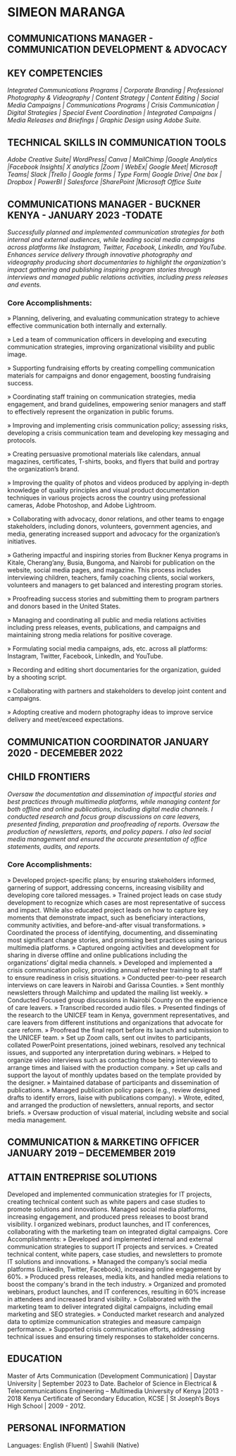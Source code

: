 # SIMEON MARANGA
## COMMUNICATIONS MANAGER - COMMUNICATION DEVELOPMENT & ADVOCACY

## KEY COMPETENCIES
*Integrated Communications Programs | Corporate Branding | Professional Photography & Videography | Content Strategy | Content Editing | Social Media Campaigns | Communications Programs | Crisis Communication | Digital Strategies | Special Event Coordination | Integrated Campaigns | Media Releases and Briefings | Graphic Design using Adobe Suite.*
## TECHNICAL SKILLS IN COMMUNICATION TOOLS 
*Adobe Creative Suite| WordPress| Canva | MailChimp |Google Analytics |Facebook Insights| X analytics |Zoom | WebEx| Google Meet| Microsoft Teams| Slack |Trello | Google forms | Type Form| Google Drive| One box | Dropbox | PowerBI | Salesforce |SharePoint |Microsoft Office Suite*

## COMMUNICATIONS MANAGER - BUCKNER KENYA - JANUARY 2023 -TODATE
*Successfully planned and implemented communication strategies for both internal and external audiences, while leading social media campaigns across platforms like Instagram, Twitter, Facebook, LinkedIn, and YouTube. Enhances service delivery through innovative photography and videography producing short documentaries to highlight the organization's impact gathering and publishing inspiring program stories through interviews and managed public relations activities, including press releases and events.*

### Core Accomplishments:
»	Planning, delivering, and evaluating communication strategy to achieve effective communication both internally and externally.

»	Led a team of communication officers in developing and executing communication strategies, improving organizational visibility and public image. 

»	Supporting fundraising efforts by creating compelling communication materials for campaigns and donor engagement, boosting fundraising success.

»	Coordinating staff training on communication strategies, media engagement, and brand guidelines, empowering senior managers and staff to effectively represent the organization in public forums.

»	Improving and implementing crisis communication policy; assessing risks, developing a crisis communication team and developing key messaging and protocols.

»	Creating persuasive promotional materials like calendars, annual magazines, certificates, T-shirts, books, and flyers that build and portray the organization’s brand. 

»	Improving the quality of photos and videos produced by applying in-depth knowledge of quality principles and visual product documentation techniques in various projects across the country using professional cameras, Adobe Photoshop, and Adobe Lightroom. 

»	Collaborating with advocacy, donor relations, and other teams to engage stakeholders, including donors, volunteers, government agencies, and media, generating increased support and advocacy for the organization’s initiatives.

»	Gathering impactful and inspiring stories from Buckner Kenya programs in Kitale, Cherang’any, Busia, Bungoma, and Nairobi for publication on the website, social media pages, and magazine. This process includes interviewing children, teachers, family coaching clients, social workers, volunteers and managers to get balanced and interesting program stories. 

»	Proofreading success stories and submitting them to program partners and donors based in the United States. 

»	Managing and coordinating all public and media relations activities including press releases, events, publications, and campaigns and maintaining strong media relations for positive coverage. 

»	Formulating social media campaigns, ads, etc. across all platforms: Instagram, Twitter, Facebook, LinkedIn, and YouTube.

»	Recording and editing short documentaries for the organization, guided by a shooting script. 

»	Collaborating with partners and stakeholders to develop joint content and campaigns. 

»	Adopting creative and modern photography ideas to improve service delivery and meet/exceed expectations.


## COMMUNICATION COORDINATOR 	                                                 JANUARY 2020 - DECEMEBER 2022
## CHILD FRONTIERS 
*Oversaw the documentation and dissemination of impactful stories and best practices through multimedia platforms, while managing content for both offline and online publications, including digital media channels. I conducted research and focus group discussions on care leavers, presented finding, preparation and proofreading of reports. Oversaw the production of newsletters, reports, and policy papers. I also led social media management and ensured the accurate presentation of office statements, audits, and reports.*

### Core Accomplishments:
»	Developed project-specific plans; by ensuring stakeholders informed, garnering of support, addressing concerns, increasing visibility and developing core tailored messages.
»	Trained project leads on case study development to recognize which cases are most representative of success and impact. While also educated project leads on how to capture key moments that demonstrate impact, such as beneficiary interactions, community activities, and before-and-after visual transformations.
»	Coordinated the process of identifying, documenting, and disseminating most significant change stories, and promising best practices using various multimedia platforms. 
»	Captured ongoing activities and development for sharing in diverse offline and online publications including the organizations’ digital media channels. 
»	Developed and implemented a crisis communication policy, providing annual refresher training to all staff to ensure readiness in crisis situations.
»	Conducted peer-to-peer research interviews on care leavers in Nairobi and Garissa Counties. 
»	Sent monthly newsletters through Mailchimp and updated the mailing list weekly. 
»	Conducted Focused group discussions in Nairobi County on the experience of care leavers. 
»	Transcribed recorded audio files. 
»	Presented findings of the research to the UNICEF team in Kenya, government representatives, and care leavers from different institutions and organizations that advocate for care reform. 
»	Proofread the final report before its launch and submission to the UNICEF team. 
»	Set up Zoom calls, sent out invites to participants, collated PowerPoint presentations, joined webinars, resolved any technical issues, and supported any interpretation during webinars. 
»	Helped to organize video interviews such as contacting those being interviewed to arrange times and liaised with the production company. 
»	Set up calls and support the layout of monthly updates based on the template provided by the designer. 
»	Maintained database of participants and dissemination of publications. 
»	Managed publication policy papers (e.g., review designed drafts to identify errors, liaise with publications company). 
»	Wrote, edited, and arranged the production of newsletters, annual reports, and sector briefs. 
»	Oversaw production of visual material, including website and social media management. 


## COMMUNICATION & MARKETING OFFICER	JANUARY 2019 – DECEMEMBER 2019
## ATTAIN ENTREPRISE SOLUTIONS 
Developed and implemented communication strategies for IT projects, creating technical content such as white papers and case studies to promote solutions and innovations. Managed social media platforms, increasing engagement, and produced press releases to boost brand visibility. I organized webinars, product launches, and IT conferences, collaborating with the marketing team on integrated digital campaigns. 
Core Accomplishments:
»	Developed and implemented internal and external communication strategies to support IT projects and services.
»	Created technical content, white papers, case studies, and newsletters to promote IT solutions and innovations.
»	Managed the company’s social media platforms (LinkedIn, Twitter, Facebook), increasing online engagement by 60%.
»	Produced press releases, media kits, and handled media relations to boost the company's brand in the tech industry.
»	Organized and promoted webinars, product launches, and IT conferences, resulting in 60% increase in attendees and increased brand visibility.
»	Collaborated with the marketing team to deliver integrated digital campaigns, including email marketing and SEO strategies.
»	Conducted market research and analyzed data to optimize communication strategies and measure campaign performance.
»	Supported crisis communication efforts, addressing technical issues and ensuring timely responses to stakeholder concerns.

## EDUCATION 
Master of Arts Communication (Development Communication) | Daystar University | September 2023 to Date. 
Bachelor of Science in Electrical & Telecommunications Engineering – Multimedia University of Kenya |2013 - 2018
Kenya Certificate of Secondary Education, KCSE | St Joseph’s Boys High School | 2009 - 2012. 

## PERSONAL INFORMATION
Languages: English (Fluent) | Swahili (Native) 



